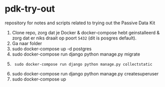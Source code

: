 # pdk-try-out
repository for notes and scripts related to trying out the Passive Data Kit

1.	Clone repo, zorg dat je Docker & docker-compose hebt geinstalleerd & zorg dat er niks draait op poort `5432` (dit is posgres default).
2.	Ga naar folder
3.	sudo docker-compose up -d postgres
4.	sudo docker-compose run django python manage.py migrate
5.      sudo docker-compose run django python manage.py collectstatic
6.	sudo docker-compose run django python manage.py createsuperuser
7.	sudo docker-compose up


